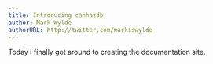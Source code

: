 ```yaml
---
title: Introducing canhazdb
author: Mark Wylde
authorURL: http://twitter.com/markiswylde
---
```


Today I finally got around to creating the documentation site.
